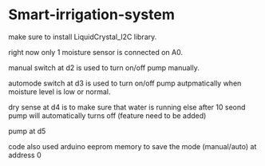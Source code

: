 # Smart-irrigation-system

make sure to install LiquidCrystal_I2C library.

right now only 1 moisture sensor is connected on A0.

manual switch at d2 is used to turn on/off pump manually.

automode switch at d3 is used to turn on/off pump autpmatically when moisture level is low or normal.

dry sense at d4 is to make sure that water is running else after 10 seond pump will automatically turns off (feature need to be added)

pump at d5

code also used arduino eeprom memory to save the mode (manual/auto) at address 0 



